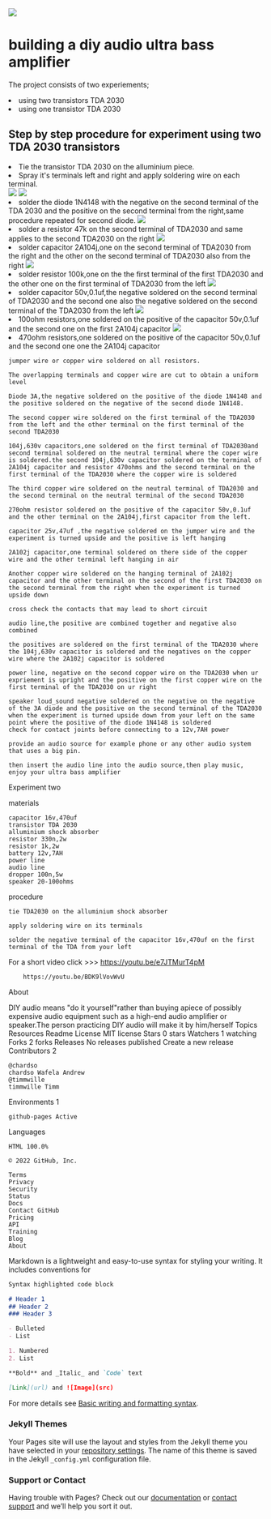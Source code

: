 
<img src="wafela.jpg"/>

<h1>building a diy audio ultra bass amplifier</h1>

<Paragraph>The project consists of two experiements;
<li>
using two transistors TDA 2030
</li>
<li>
using one transistor TDA 2030
</li>




<h2>
Step by step procedure for experiment using two TDA 2030 transistors
</h2>

<li>
Tie the transistor TDA 2030 on the alluminium piece.
</li>

<li>
Spray it's terminals left and right and apply soldering wire on each terminal.
</li>

<img src="tyingTDA2030.png"/>


<img src="Applysolder.png"/>


<li>
solder the diode 1N4148 with the negative on the second terminal of the TDA 2030 and the positive on the second terminal from the right,same procedure repeated for second diode.


<img src="solderdiode1N4148.png"/>
<li>
solder a resistor 47k on the second terminal of TDA2030 and same applies to the second TDA2030 on the right

<img src="Solderresistor47k.png"/>
<li>
solder capacitor 2A104j,one on the second terminal of TDA2030 from the right and the other on the second terminal of TDA2030 also from the right
<img src="solder2a104.png"/>

<li>
solder resistor 100k,one on the the first terminal of the first TDA2030 and the other one on the first terminal of TDA2030 from the left

<img src="resistor100k.png"/>

<li>
solder capacitor 50v,0.1uf,the negative soldered on the second terminal of TDA2030 and the second one also the negative soldered on the second terminal of the TDA2030 from the left

<img src="50v0.1uf.png"/>

<li>
100ohm resistors,one soldered on the positive of the capacitor 50v,0.1uf and the second one on the first 2A104j capacitor

<image src="100ohmresistor.png"/>

<li>
470ohm resistors,one soldered on the positive of the capacitor 50v,0.1uf and the second one one the 2A104j capacitor
  


    jumper wire or copper wire soldered on all resistors.

    The overlapping terminals and copper wire are cut to obtain a uniform level

    Diode 3A,the negative soldered on the positive of the diode 1N4148 and the positive soldered on the negative of the second diode 1N4148.

    The second copper wire soldered on the first terminal of the TDA2030 from the left and the other terminal on the first terminal of the second TDA2030

    104j,630v capacitors,one soldered on the first terminal of TDA2030and second terminal soldered on the neutral terminal where the coper wire is soldered.the second 104j,630v capacitor soldered on the terminal of 2A104j capacitor and resistor 470ohms and the second terminal on the first terminal of the TDA2030 where the copper wire is soldered

    The third copper wire soldered on the neutral terminal of TDA2030 and the second terminal on the neutral terminal of the second TDA2030

    270ohm resistor soldered on the positive of the capacitor 50v,0.1uf and the other terminal on the 2A104j,first capacitor from the left.

    capacitor 25v,47uf ,the negative soldered on the jumper wire and the experiment is turned upside and the positive is left hanging

    2A102j capacitor,one terminal soldered on there side of the copper wire and the other terminal left hanging in air

    Another copper wire soldered on the hanging terminal of 2A102j capacitor and the other terminal on the second of the first TDA2030 on the second terminal from the right when the experiment is turned upside down

    cross check the contacts that may lead to short circuit

    audio line,the positive are combined together and negative also combined

    the positives are soldered on the first terminal of the TDA2030 where the 104j,630v capacitor is soldered and the negatives on the copper wire where the 2A102j capacitor is soldered

    power line, negative on the second copper wire on the TDA2030 when ur expriement is upright and the positive on the first copper wire on the first terminal of the TDA2030 on ur right

    speaker loud_sound negative soldered on the negative on the negative of the 3A diode and the positive on the second terminal of the TDA2030 when the experiment is turned upside down from your left on the same point where the positive of the diode 1N4148 is soldered
    check for contact joints before connecting to a 12v,7AH power

    provide an audio source for example phone or any other audio system that uses a big pin.

    then insert the audio line into the audio source,then play music, enjoy your ultra bass amplifier

Experiment two

materials

    capacitor 16v,470uf
    transistor TDA 2030
    alluminium shock absorber
    resistor 330n,2w
    resistor 1k,2w
    battery 12v,7AH
    power line
    audio line
    dropper 100n,5w
    speaker 20-100ohms

procedure

    tie TDA2030 on the alluminium shock absorber

    apply soldering wire on its terminals

    solder the negative terminal of the capacitor 16v,470uf on the first terminal of the TDA from your left

For a short video click >>> https://youtu.be/e7JTMurT4pM

        https://youtu.be/BDK9lVovWvU

About

DIY audio means "do it yourself"rather than buying apiece of possibly expensive audio equipment such as a high-end audio amplifier or speaker.The person practicing DIY audio will make it by him/herself
Topics
Resources
Readme
License
MIT license
Stars
0 stars
Watchers
1 watching
Forks
2 forks
Releases
No releases published
Create a new release
Contributors 2

    @chardso
    chardso Wafela Andrew
    @timmwille
    timmwille Timm

Environments 1

    github-pages Active

Languages

    HTML 100.0% 

    © 2022 GitHub, Inc.

    Terms
    Privacy
    Security
    Status
    Docs
    Contact GitHub
    Pricing
    API
    Training
    Blog
    About







Markdown is a lightweight and easy-to-use syntax for styling your writing. It includes conventions for

```markdown
Syntax highlighted code block

# Header 1
## Header 2
### Header 3

- Bulleted
- List

1. Numbered
2. List

**Bold** and _Italic_ and `Code` text

[Link](url) and ![Image](src)
```

For more details see [Basic writing and formatting syntax](https://docs.github.com/en/github/writing-on-github/getting-started-with-writing-and-formatting-on-github/basic-writing-and-formatting-syntax).

### Jekyll Themes

Your Pages site will use the layout and styles from the Jekyll theme you have selected in your [repository settings](https://github.com/chardso/Building-a-DIY-audio-ultra-bass-amplifier/settings/pages). The name of this theme is saved in the Jekyll `_config.yml` configuration file.

### Support or Contact

Having trouble with Pages? Check out our [documentation](https://docs.github.com/categories/github-pages-basics/) or [contact support](https://support.github.com/contact) and we’ll help you sort it out.
